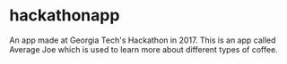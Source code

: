 # hackathonapp
An app made at Georgia Tech's Hackathon in 2017. This is an app called Average Joe which is used to learn more about different types of coffee.
